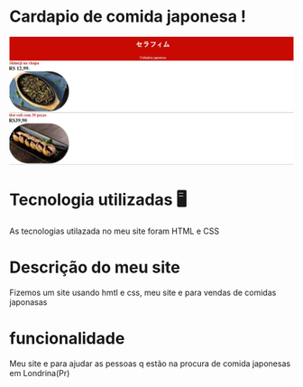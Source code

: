 # Cardapio de comida japonesa !
 ![telainiciada](print.jpeg)
 # Tecnologia utilizadas 🖥️ 
As tecnologias utilazada no meu site foram HTML e CSS 
 # Descrição do meu site
 Fizemos um site usando hmtl e css, meu site e para vendas de comidas japonasas 
# funcionalidade
Meu site e para ajudar as pessoas q estão na procura de comida japonesas em Londrina(Pr)